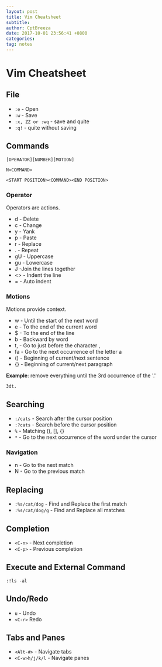 ```yaml
---
layout: post
title: Vim Cheatsheet
subtitle: 
author: CptBreeza
date: 2017-10-01 23:56:41 +0800
categories: 
tag: notes
---
```


# Vim Cheatsheet

## File

- `:e` - Open
- `:w` - Save
- `:x, ZZ or :wq` - save and quite
- `:q!` - quite without saving

## Commands

`[OPERATOR][NUMBER][MOTION]`

`N<COMMAND>`

`<START POSITION><COMMAND><END POSITION>`

### Operator

Operators are actions.

- d - Delete
- c - Change
- y - Yank
- p - Paste
- r - Replace
- . - Repeat
- gU - Uppercase
- gu - Lowercase
- J -Join the lines together
- <> - Indent the line
- = - Auto indent

### Motions

Motions provide context.

- w - Until the start of the next word
- e - To the end of the current word
- $ - To the end of the line
- b - Backward by word
- t, - Go to just before the character ,
- fa - Go to the next occurrence of the letter a
- () - Beginning of current/next sentence
- {} - Beginning of current/next paragraph

**Example**: remove everything until the 3rd occurrence of the '.'

`3dt.`

## Searching

- `:/cats` - Search after the cursor position
- `:?cats` - Search before the cursor position
- `%` - Matching (), [], {}
- `*` - Go to the next occurrence of the word under the cursor

### Navigation

- n - Go to the next match
- N - Go to the previous match

## Replacing

- `:%s/cat/dog` - Find and Replace the first match
- `:%s/cat/dog/g` - Find and Replace all matches

## Completion

- `<C-n>` - Next completion
- `<C-p>` - Previous completion

## Execute and External Command

`:!ls -al`

## Undo/Redo

- `u` - Undo
- `<C-r>` Redo

## Tabs and Panes

- `<Alt-#>` - Navigate tabs
- `<C-w>h/j/k/l` - Navigate panes
